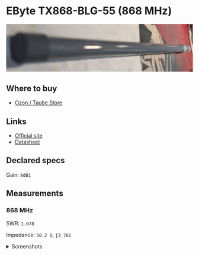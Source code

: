 # EByte TX868-BLG-55 (868 MHz)

![photo](images/00_photo.jpg)

## Where to buy

- [Ozon / Taube Store](https://www.ozon.ru/product/antenna-8dbi-868mgts-cdebyte-tx868-blg-55-1643595859/)

## Links

- [Official site](https://www.cdebyte.com/products/TX868-BLG-55)
- [Datasheet](https://www.cdebyte.com/pdf-down.aspx?id=1918)

## Declared specs

Gain: `8dBi`

## Measurements

### 868 MHz

SWR: `1.078`

Impedance: `50.2 Ω`, `j3.761`

<details>
<summary>Screenshots</summary>

![Measurement at 868 MHz](images/01_measurement.png)

</details>

